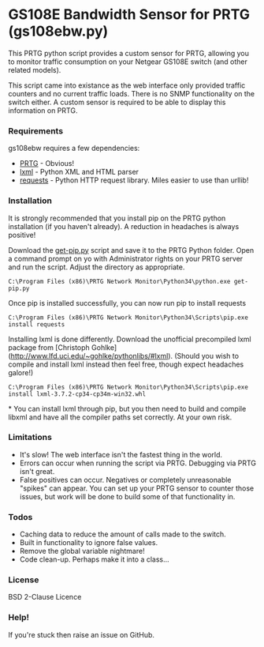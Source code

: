 # GS108E Bandwidth Sensor for PRTG (gs108ebw.py)

This PRTG python script provides a custom sensor for PRTG, allowing you to monitor traffic consumption on your Netgear GS108E switch (and other related models).

This script came into existance as the web interface only provided traffic counters and no current traffic loads. There is no SNMP functionality on the switch either. A custom sensor is required to be able to display this information on PRTG.

### Requirements

gs108ebw requires a few dependencies:

* [PRTG] - Obvious!
* [lxml] - Python XML and HTML parser
* [requests] - Python HTTP request library. Miles easier to use than urllib!


### Installation

It is strongly recommended that you install pip on the PRTG python installation (if you haven't already). A reduction in headaches is always positive!

Download the [get-pip.py](https://bootstrap.pypa.io/get-pip.py) script and save it to the PRTG Python folder. Open a command prompt on yo with Administrator rights on your PRTG server and run the script. Adjust the directory as appropriate.
```
C:\Program Files (x86)\PRTG Network Monitor\Python34\python.exe get-pip.py
```

Once pip is installed successfully, you can now run pip to install requests
```
C:\Program Files (x86)\PRTG Network Monitor\Python34\Scripts\pip.exe install requests
```

Installing lxml is done differently. Download the unofficial precompiled lxml package from [Christoph Gohlke] (http://www.lfd.uci.edu/~gohlke/pythonlibs/#lxml). (Should you wish to compile and install lxml instead then feel free, though expect headaches galore!)
```
C:\Program Files (x86)\PRTG Network Monitor\Python34\Scripts\pip.exe install lxml-3.7.2-cp34-cp34m-win32.whl
```
\* You can install lxml through pip, but you then need to build and compile libxml and have all the compiler paths set correctly. At your own risk.

### Limitations

- It's slow! The web interface isn't the fastest thing in the world.
- Errors can occur when running the script via PRTG. Debugging via PRTG isn't great.
- False positives can occur. Negatives or completely unreasonable "spikes" can appear. You can set up your PRTG sensor to counter those issues, but work will be done to build some of that functionality in.

### Todos
 - Caching data to reduce the amount of calls made to the switch.
 - Built in functionality to ignore false values.
 - Remove the global variable nightmare!
 - Code clean-up. Perhaps make it into a class...

### License
BSD 2-Clause Licence

### Help!
If you're stuck then raise an issue on GitHub.

[//]: #


   [PRTG]: <https://www.paessler.com/prtg>
   [git-repo-url]: <https://github.com/joemccann/dillinger.git>
   [PRTG]: <https://www.paessler.com/prtg>
   [lxml]: <http://lxml.de>
   [requests]: <http://docs.python-requests.org/en/master/>
